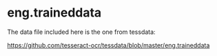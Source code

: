 # eng.traineddata

The data file included here is the one from tessdata:

https://github.com/tesseract-ocr/tessdata/blob/master/eng.traineddata
